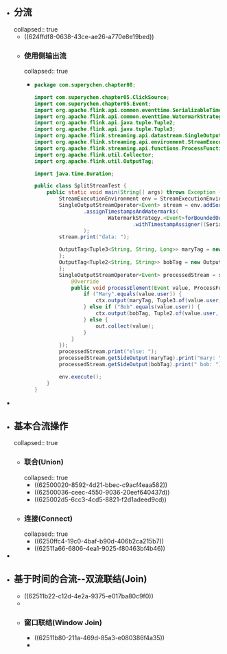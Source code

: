 - ## 分流
  collapsed:: true
	- ((624ffdf8-0638-43ce-ae26-a770e8e19bed))
	- ### 使用侧输出流
	  collapsed:: true
		- ```java
		  package com.superychen.chapter08;
		  
		  import com.superychen.chapter05.ClickSource;
		  import com.superychen.chapter05.Event;
		  import org.apache.flink.api.common.eventtime.SerializableTimestampAssigner;
		  import org.apache.flink.api.common.eventtime.WatermarkStrategy;
		  import org.apache.flink.api.java.tuple.Tuple2;
		  import org.apache.flink.api.java.tuple.Tuple3;
		  import org.apache.flink.streaming.api.datastream.SingleOutputStreamOperator;
		  import org.apache.flink.streaming.api.environment.StreamExecutionEnvironment;
		  import org.apache.flink.streaming.api.functions.ProcessFunction;
		  import org.apache.flink.util.Collector;
		  import org.apache.flink.util.OutputTag;
		  
		  import java.time.Duration;
		  
		  public class SplitStreamTest {
		      public static void main(String[] args) throws Exception {
		          StreamExecutionEnvironment env = StreamExecutionEnvironment.getExecutionEnvironment();
		          SingleOutputStreamOperator<Event> stream = env.addSource(new ClickSource())
		                  .assignTimestampsAndWatermarks(
		                          WatermarkStrategy.<Event>forBoundedOutOfOrderness(Duration.ZERO)
		                                  .withTimestampAssigner((SerializableTimestampAssigner<Event>) (element, recordTimestamp) -> element.timestamp)
		                  );
		          stream.print("data: ");
		  
		          OutputTag<Tuple3<String, String, Long>> maryTag = new OutputTag<Tuple3<String, String, Long>>("mary") {
		          };
		          OutputTag<Tuple2<String, String>> bobTag = new OutputTag<Tuple2<String, String>>("bob") {
		          };
		          SingleOutputStreamOperator<Event> processedStream = stream.process(new ProcessFunction<Event, Event>() {
		              @Override
		              public void processElement(Event value, ProcessFunction<Event, Event>.Context ctx, Collector<Event> out) throws Exception {
		                  if ("Mary".equals(value.user)) {
		                      ctx.output(maryTag, Tuple3.of(value.user, value.url, value.timestamp));
		                  } else if ("Bob".equals(value.user)) {
		                      ctx.output(bobTag, Tuple2.of(value.user, value.url));
		                  } else {
		                      out.collect(value);
		                  }
		              }
		          });
		          processedStream.print("else: ");
		          processedStream.getSideOutput(maryTag).print("mary: ");
		          processedStream.getSideOutput(bobTag).print(" bob: ");
		  
		          env.execute();
		      }
		  }
		  ```
-
- ## 基本合流操作
  collapsed:: true
	- ### 联合(Union)
	  collapsed:: true
		- ((62500020-8592-4d21-bbec-c9acf4eaa582))
		- ((62500036-ceec-4550-9036-20eef640437d))
		- ((625002d5-6cc3-4cd5-8821-f2d1adeed9cd))
	- ### 连接(Connect)
	  collapsed:: true
		- ((6250ffc4-19c0-4baf-b90d-406b2ca215b7))
		- ((62511a66-6806-4ea1-9025-f80463bf4b46))
-
- ## 基于时间的合流--双流联结(Join)
	- ((62511b22-c12d-4e2a-9375-e017ba80c9f0))
	-
	- ### 窗口联结(Window Join)
		- ((62511b80-211a-469d-85a3-e080386f4a35))
		-